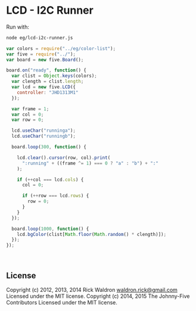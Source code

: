 <!--remove-start-->

# LCD - I2C Runner





Run with:
```bash
node eg/lcd-i2c-runner.js
```

<!--remove-end-->

```javascript
var colors = require("../eg/color-list");
var five = require("../");
var board = new five.Board();

board.on("ready", function() {
  var clist = Object.keys(colors);
  var clength = clist.length;
  var lcd = new five.LCD({
    controller: "JHD1313M1"
  });

  var frame = 1;
  var col = 0;
  var row = 0;

  lcd.useChar("runninga");
  lcd.useChar("runningb");

  board.loop(300, function() {

    lcd.clear().cursor(row, col).print(
      ":running" + ((frame ^= 1) === 0 ? "a" : "b") + ":"
    );

    if (++col === lcd.cols) {
      col = 0;

      if (++row === lcd.rows) {
        row = 0;
      }
    }
  });

  board.loop(1000, function() {
    lcd.bgColor(clist[Math.floor(Math.random() * clength)]);
  });
});

```








&nbsp;

<!--remove-start-->

## License
Copyright (c) 2012, 2013, 2014 Rick Waldron <waldron.rick@gmail.com>
Licensed under the MIT license.
Copyright (c) 2014, 2015 The Johnny-Five Contributors
Licensed under the MIT license.

<!--remove-end-->
